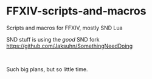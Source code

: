 # FFXIV-scripts-and-macros
Scripts and macros for FFXIV, mostly SND Lua

SND stuff is using the *good* SND fork <https://github.com/Jaksuhn/SomethingNeedDoing>  
  
<br>  
  
Such big plans, but so little time.  
